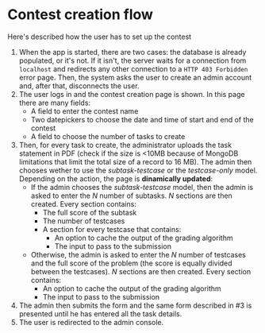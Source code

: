 # Contest creation flow

Here's described how the user has to set up the contest

1. When the app is started, there are two cases: the database is already populated, or it's not. If it isn't, the server waits for a connection from `localhost` and redirects any other connection to a `HTTP 403 Forbidden` error page. Then, the system asks the user to create an admin account and, after that, disconnects the user.
2. The user logs in and the contest creation page is shown. In this page there are many fields:
    * A field to enter the contest name
    * Two datepickers to choose the date and time of start and end of the contest
    * A field to choose the number of tasks to create
3. Then, for every task to create, the administrator uploads the task statement in PDF (check if the size is <10MB because of MongoDB limitations that limit the total size of a record to 16 MB). The admin then chooses wether to use the _subtask-testcase_ or the _testcase-only_ model. Depending on the action, the page is **dinamically updated**:
    * If the admin chooses the _subtask-testcase_ model, then the admin is asked to enter the _N_ number of subtasks. _N_ sections are then created. Every section contains:
        * The full score of the subtask
        * The number of testcases
        * A section for every testcase that contains:
            * An option to cache the output of the grading algorithm
            * The input to pass to the submission
    * Otherwise, the admin is asked to enter the _N_ number of testcases and the full score of the problem (the score is equally divided between the testcases). _N_ sections are then created. Every section contains:
        * An option to cache the output of the grading algorithm
        * The input to pass to the submission
4. The admin then submits the form and the same form described in #3 is presented until he has entered all the task details.
5. The user is redirected to the admin console.